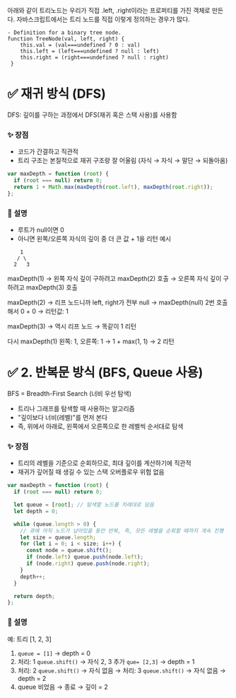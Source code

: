<!--
date: 2025-04-11
category: tree, binary-tree, depth-first-search(DFS), recursion
difficulty: easy
source: LeetCode 75
number: 104
link: https://leetcode.com/problems/maximum-depth-of-binary-tree/?envType=study-plan-v2&envId=leetcode-75
-->

아래와 같이 트리노드는 우리가 직접 .left, .right이라는 프로퍼티를 가진 객체로 만든다.
자바스크립트에서는 트리 노드를 직접 이렇게 정의하는 경우가 많다.

```
- Definition for a binary tree node.
function TreeNode(val, left, right) {
    this.val = (val===undefined ? 0 : val)
    this.left = (left===undefined ? null : left)
    this.right = (right===undefined ? null : right)
 }
```

# ✅ 재귀 방식 (DFS)

DFS: 깊이를 구하는 과정에서 DFS(재귀 혹은 스택 사용)를 사용함

### ✨ 장점

- 코드가 간결하고 직관적
- 트리 구조는 본질적으로 재귀 구조랑 잘 어울림 (자식 → 자식 → 말단 → 되돌아옴)

```js
var maxDepth = function (root) {
  if (root === null) return 0;
  return 1 + Math.max(maxDepth(root.left), maxDepth(root.right));
};
```

### 💬 설명

- 루트가 null이면 0
- 아니면 왼쪽/오른쪽 자식의 깊이 중 더 큰 값 + 1을 리턴
  예시

```
    1
   / \
  2   3

```

maxDepth(1)
→ 왼쪽 자식 깊이 구하려고 maxDepth(2) 호출
→ 오른쪽 자식 깊이 구하려고 maxDepth(3) 호출

maxDepth(2)
→ 리프 노드니까 left, right가 전부 null
→ maxDepth(null) 2번 호출해서 0 + 0 → 리턴값: 1

maxDepth(3)
→ 역시 리프 노드 → 똑같이 1 리턴

다시 maxDepth(1)
왼쪽: 1, 오른쪽: 1 → 1 + max(1, 1) → 2 리턴

# ✅ 2. 반복문 방식 (BFS, Queue 사용)

BFS = Breadth-First Search (너비 우선 탐색)

- 트리나 그래프를 탐색할 때 사용하는 알고리즘
- "깊이보다 너비(레벨)"를 먼저 본다
- 즉, 위에서 아래로, 왼쪽에서 오른쪽으로 한 레벨씩 순서대로 탐색

### ✨ 장점

- 트리의 레벨을 기준으로 순회하므로, 최대 깊이를 계산하기에 직관적
- 재귀가 깊어질 때 생길 수 있는 스택 오버플로우 위험 없음

```js
var maxDepth = function (root) {
  if (root === null) return 0;

  let queue = [root]; // 탐색할 노드를 차례대로 담음
  let depth = 0;

  while (queue.length > 0) {
    // 큐에 아직 노드가 남아있을 동안 반복, 즉, 모든 레벨을 순회할 때까지 계속 진행
    let size = queue.length;
    for (let i = 0; i < size; i++) {
      const node = queue.shift();
      if (node.left) queue.push(node.left);
      if (node.right) queue.push(node.right);
    }
    depth++;
  }

  return depth;
};
```

### 💬 설명

예: 트리 [1, 2, 3]

1. `queue = [1]` → depth = 0
2. 처리: 1 `queue.shift()` → 자식 2, 3 추가 `que= [2,3]` → depth = 1
3. 처리: 2 `queue.shift()` → 자식 없음 → 처리: 3 `queue.shift()` → 자식 없음 → depth = 2
4. queue 비었음 → 종료 → 깊이 = 2
